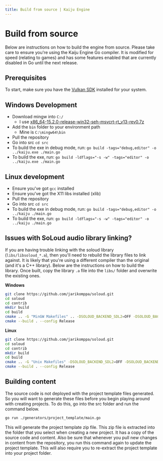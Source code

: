 ```yaml
---
title: Build from source | Kaiju Engine
---
```


# Build from source

Below are instructions on how to build the engine from source. Please take care to ensure you're using the Kaiju Engine Go compiler. It is modified for speed (relating to games) and has some features enabled that are currently disabled in Go until the next release.

## Prerequisites
To start, make sure you have the [Vulkan SDK](https://vulkan.lunarg.com/sdk/home) installed for your system.

## Windows Development
- Download mingw into `C:/`
  - I use [x86_64-15.2.0-release-win32-seh-msvcrt-rt_v13-rev0.7z](https://github.com/niXman/mingw-builds-binaries/releases)
- Add the `bin` folder to your environment path
  - Mine is `C:\mingw64\bin`
- Pull the repository
- Go into src `cd src`
- To build the exe in debug mode, run: `go build -tags="debug,editor" -o ../kaiju.exe ./main.go`
- To build the exe, run: `go build -ldflags="-s -w" -tags="editor" -o ../kaiju.exe ./main.go`

## Linux development
- Ensure you've got `gcc` installed
- Ensure you've got the X11 libs installed (xlib)
- Pull the repository
- Go into src `cd src`
- To build the exe in debug mode, run: `go build -tags="debug,editor" -o ../kaiju ./main.go`
- To build the exe, run: `go build -ldflags="-s -w" -tags="editor" -o ../kaiju ./main.go`

## Issues with SoLoud audio library linking?
If you are having trouble linking with the soloud library (`libs/libsoloud_*.a`), then you'll need to rebuild the library files to link against. It is likely that you're using a different compiler than the original (and it's a C++ library). Below are the instructions on how to build the library. Once built, copy the library `.a` file into the `libs/` folder and overwrite the existing ones.

**Windows**
```sh
git clone https://github.com/jarikomppa/soloud.git
cd soloud
cd contrib
mkdir build
cd build
cmake .. -G "MinGW Makefiles" .. -DSOLOUD_BACKEND_SDL2=OFF -DSOLOUD_BACKEND_WASAPI=ON -DSOLOUD_C_API=ON
cmake --build . --config Release
```

**Linux**
```sh
git clone https://github.com/jarikomppa/soloud.git
cd soloud
cd contrib
mkdir build
cd build
cmake .. -G "Unix Makefiles" -DSOLOUD_BACKEND_SDL2=OFF -DSOLOUD_BACKEND_ALSA=ON -DSOLOUD_C_API=ON
cmake --build . --config Release
```

## Building content
The source code is not deployed with the project template files generated. So you will want to generate these files before you begin playing around with creating projects. To do this, go into the src folder and run the command below.
```bash
go run ./generators/project_template/main.go
```

This will generate the project template zip file. This zip file is extracted into the folder that you select when creating a new project. It has a copy of the source code and content. Also be sure that whenever you pull new changes in content from the repository, you run this command again to update the project template. This will also require you to re-extract the project template into your project folder.